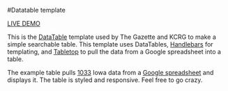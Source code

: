 #Datatable template

[LIVE DEMO](http://thegazettedata.github.io/datatable-template/)

This is the [DataTable](http://www.datatables.net/) template used by The Gazette and KCRG to make a simple searchable table. This template uses DataTables, [Handlebars](http://handlebarsjs.com/) for templating, and [Tabletop](https://github.com/jsoma/tabletop) to pull the data from a Google spreadsheet into a table.

The example table pulls [1033](http://www.dispositionservices.dla.mil/leso/pages/1033programfaqs.aspx) Iowa data from a [Google spreadsheet](https://docs.google.com/spreadsheets/d/1hHJJmRBA1D6-g9wtfvnjvsndP-NxgyzOmFJBC8L2PPQ/edit#gid=0) and displays it. The table is styled and responsive. Feel free to go crazy.




